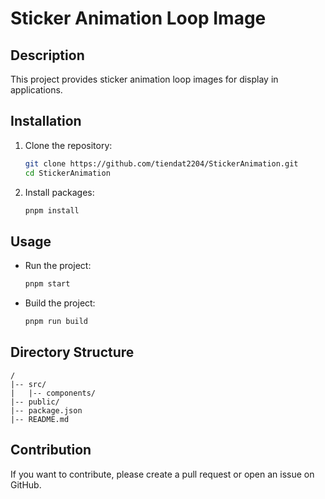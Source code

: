 # Sticker Animation Loop Image

## Description
This project provides sticker animation loop images for display in applications.

## Installation

1. Clone the repository:
   ```sh
   git clone https://github.com/tiendat2204/StickerAnimation.git
   cd StickerAnimation
   ```
2. Install packages:
   ```sh
   pnpm install
   ```

## Usage

- Run the project:
  ```sh
  pnpm start
  ```
- Build the project:
  ```sh
  pnpm run build
  ```

## Directory Structure
```
/
|-- src/
|   |-- components/
|-- public/
|-- package.json
|-- README.md
```

## Contribution

If you want to contribute, please create a pull request or open an issue on GitHub.

